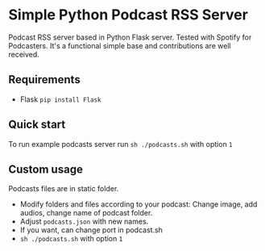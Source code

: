 # Simple Python Podcast RSS Server

Podcast RSS server based in Python Flask server. Tested with Spotify for Podcasters. It's a functional simple base and contributions are well received.

## Requirements

- Flask `pip install Flask`

## Quick start

To run example podcasts server run `sh ./podcasts.sh` with option `1`

## Custom usage

Podcasts files are in static folder.

- Modify folders and files according to your podcast: Change image, add audios, change name of podcast folder.
- Adjust `podcasts.json` with new names.
- If you want, can change port in podcast.sh
- `sh ./podcasts.sh` with option `1`
